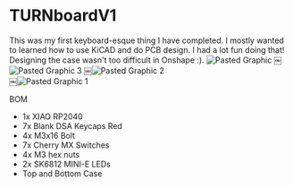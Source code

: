 # TURNboardV1 
This was my first keyboard-esque thing I have completed. I mostly wanted to learned how to use KiCAD and do PCB design. I had a lot fun doing that! Designing the case wasn't too difficult in Onshape :). 
 ![Pasted Graphic](https://github.com/user-attachments/assets/047ad981-b45c-47f2-ad79-9d28275fb6fa)
￼![Pasted Graphic 3](https://github.com/user-attachments/assets/c8cdebec-6512-4ff2-87e9-3f88d6c77eab)
￼![Pasted Graphic 2](https://github.com/user-attachments/assets/fe483cec-c234-4110-b84b-80b8233db5d9)	
￼![Pasted Graphic 1](https://github.com/user-attachments/assets/dafe80ff-37fb-43d2-a9a0-3db837acd3be)

BOM
* 1x XIAO RP2040
* 7x Blank DSA Keycaps Red 
* 4x M3x16 Bolt
* 7x Cherry MX Switches
* 4x M3 hex nuts
* 2x SK6812 MINI-E LEDs
* Top and Bottom Case
